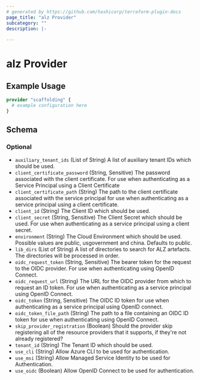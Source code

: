 ```yaml
---
# generated by https://github.com/hashicorp/terraform-plugin-docs
page_title: "alz Provider"
subcategory: ""
description: |-
  
---
```


# alz Provider



## Example Usage

```terraform
provider "scaffolding" {
  # example configuration here
}
```

<!-- schema generated by tfplugindocs -->
## Schema

### Optional

- `auxiliary_tenant_ids` (List of String) A list of auxiliary tenant IDs which should be used.
- `client_certificate_password` (String, Sensitive) The password associated with the client certificate. For use when authenticating as a Service Principal using a Client Certificate
- `client_certificate_path` (String) The path to the client certificate associated with the service principal for use when authenticating as a service principal using a client certificate.
- `client_id` (String) The Client ID which should be used.
- `client_secret` (String, Sensitive) The Client Secret which should be used. For use when authenticating as a service principal using a client secret.
- `environment` (String) The Cloud Environment which should be used. Possible values are public, usgovernment and china. Defaults to public.
- `lib_dirs` (List of String) A list of directories to search for ALZ artefacts. The directories will be processed in order.
- `oidc_request_token` (String, Sensitive) The bearer token for the request to the OIDC provider. For use when authenticating using OpenID Connect.
- `oidc_request_url` (String) The URL for the OIDC provider from which to request an ID token. For use when authenticating as a service principal using OpenID Connect.
- `oidc_token` (String, Sensitive) The OIDC ID token for use when authenticating as a service principal using OpenID connect.
- `oidc_token_file_path` (String) The path to a file containing an OIDC ID token for use when authenticating using OpenID Connect.
- `skip_provider_registration` (Boolean) Should the provider skip registering all of the resource providers that it supports, if they're not already registered?
- `tenant_id` (String) The Tenant ID which should be used.
- `use_cli` (String) Allow Azure CLI to be used for authentication.
- `use_msi` (String) Allow Managed Service Identity to be used for Authentication.
- `use_oidc` (Boolean) Allow OpenID Connect to be used for authentication.
